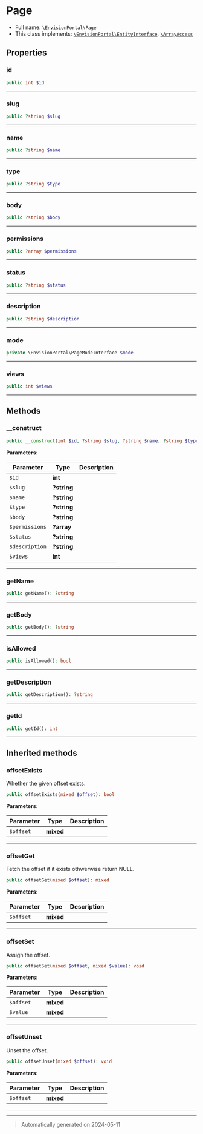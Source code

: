 # Page





* Full name: `\EnvisionPortal\Page`
* This class implements:
[`\EnvisionPortal\EntityInterface`](./EntityInterface.md), [`\ArrayAccess`](../ArrayAccess.md)



## Properties


### id



```php
public int $id
```






***

### slug



```php
public ?string $slug
```






***

### name



```php
public ?string $name
```






***

### type



```php
public ?string $type
```






***

### body



```php
public ?string $body
```






***

### permissions



```php
public ?array $permissions
```






***

### status



```php
public ?string $status
```






***

### description



```php
public ?string $description
```






***

### mode



```php
private \EnvisionPortal\PageModeInterface $mode
```






***

### views



```php
public int $views
```






***

## Methods


### __construct



```php
public __construct(int $id, ?string $slug, ?string $name, ?string $type, ?string $body, ?array $permissions, ?string $status, ?string $description, int $views): mixed
```








**Parameters:**

| Parameter | Type | Description |
|-----------|------|-------------|
| `$id` | **int** |  |
| `$slug` | **?string** |  |
| `$name` | **?string** |  |
| `$type` | **?string** |  |
| `$body` | **?string** |  |
| `$permissions` | **?array** |  |
| `$status` | **?string** |  |
| `$description` | **?string** |  |
| `$views` | **int** |  |





***

### getName



```php
public getName(): ?string
```












***

### getBody



```php
public getBody(): ?string
```












***

### isAllowed



```php
public isAllowed(): bool
```












***

### getDescription



```php
public getDescription(): ?string
```












***

### getId



```php
public getId(): int
```












***


## Inherited methods


### offsetExists

Whether the given offset exists.

```php
public offsetExists(mixed $offset): bool
```








**Parameters:**

| Parameter | Type | Description |
|-----------|------|-------------|
| `$offset` | **mixed** |  |





***

### offsetGet

Fetch the offset if it exists othwerwise return NULL.

```php
public offsetGet(mixed $offset): mixed
```








**Parameters:**

| Parameter | Type | Description |
|-----------|------|-------------|
| `$offset` | **mixed** |  |





***

### offsetSet

Assign the offset.

```php
public offsetSet(mixed $offset, mixed $value): void
```








**Parameters:**

| Parameter | Type | Description |
|-----------|------|-------------|
| `$offset` | **mixed** |  |
| `$value` | **mixed** |  |





***

### offsetUnset

Unset the offset.

```php
public offsetUnset(mixed $offset): void
```








**Parameters:**

| Parameter | Type | Description |
|-----------|------|-------------|
| `$offset` | **mixed** |  |





***


***
> Automatically generated on 2024-05-11
